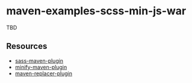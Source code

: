 # maven-examples-scss-min-js-war

TBD

## Resources

* [sass-maven-plugin](http://www.geodienstencentrum.nl/sass-maven-plugin)
* [minify-maven-plugin](https://github.com/samaxes/minify-maven-plugin)
* [maven-replacer-plugin](https://code.google.com/archive/p/maven-replacer-plugin)
